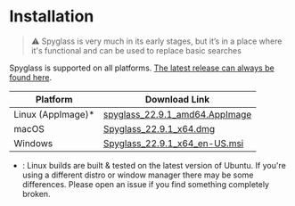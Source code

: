 # Installation

> ⚠️ Spyglass is very much in its early stages, but it’s in a place where it's
> functional and can be used to replace basic searches

Spyglass is supported on all platforms. [The latest release can always be found here][release-page].

| Platform          | Download Link |
| ----------------- | --------------------------------------------- |
| Linux (AppImage)* | [spyglass_22.9.1_amd64.AppImage][linux-link]  |
| macOS             | [Spyglass_22.9.1_x64.dmg][osx-link]           |
| Windows           | [Spyglass_22.9.1_x64_en-US.msi][windows-link] |


* : Linux builds are built & tested on the latest version of Ubuntu. If you're using
a different distro or window manager there may be some differences. Please open an issue
if you find something completely broken.

[release-page]: https://github.com/a5huynh/spyglass/releases
[linux-link]: https://github.com/a5huynh/spyglass/releases/download/v2022.9.1/spyglass_22.9.1_amd64.AppImage
[osx-link]: https://github.com/a5huynh/spyglass/releases/download/v2022.9.1/Spyglass_22.9.1_x64.dmg
[windows-link]: https://github.com/a5huynh/spyglass/releases/download/v2022.9.1/Spyglass_22.9.1_x64_en-US.msi